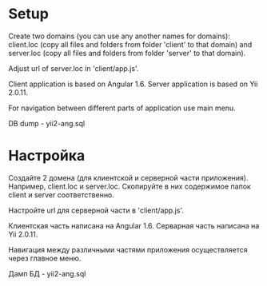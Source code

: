 Setup
================================================

Create two domains (you can use any another names for domains): client.loc (copy all files and folders from folder 'client' to that domain) and server.loc (copy all files and folders from folder 'server' to that domain).

Adjust url of server.loc in 'client/app.js'.

Client application is based on Angular 1.6.
Server application is based on Yii 2.0.11.

For navigation between different parts of application use main menu.

DB dump - yii2-ang.sql

Настройка
=================================================

Создайте 2 домена (для клиентской и серверной части приложения). Например, client.loc и server.loc. Скопируйте в них содержимое папок client и server соответственно.

Настройте url для серверной части в 'client/app.js'.

Клиентская часть написана на Angular 1.6.
Серварная часть написана на Yii 2.0.11.

Навигация между различными частями приложения осуществляется через главное меню.

Дамп БД - yii2-ang.sql